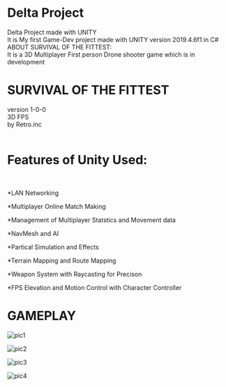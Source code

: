 # Delta Project
 Delta Project  made with UNITY 
<br />
It is My first Game-Dev project made with UNITY version 2019.4.6f1 in C#
<br />
ABOUT SURVIVAL OF THE FITTEST:
<br />
	It is a 3D Multiplayer First person Drone shooter game which is in development
<br />
# SURVIVAL OF THE FITTEST
version 1-0-0 <br />
3D FPS<br />
by Retro.inc<br />
<br />
# Features of Unity Used:
<br />

*LAN Networking<br />

*Multiplayer Online Match Making<br />

*Management of Multiplayer Statstics and Movement data<br />

*NavMesh and AI<br />

*Partical Simulation and Effects<br />

*Terrain Mapping and Route Mapping<br />

*Weapon System with Raycasting for Precison<br />

*FPS Elevation and Motion Control with Character Controller<br />

# GAMEPLAY

![pic1](https://user-images.githubusercontent.com/63254530/90595208-eb63f100-e209-11ea-9b6f-6c31c6fe27d6.jpg)

![pic2](https://user-images.githubusercontent.com/63254530/90595263-09315600-e20a-11ea-88b1-1b9e82704368.jpg)

![pic3](https://user-images.githubusercontent.com/63254530/90595321-32ea7d00-e20a-11ea-955f-63ef575c14d9.jpg)

![pic4](https://user-images.githubusercontent.com/63254530/90595347-4bf32e00-e20a-11ea-8819-97c4264618de.jpg)






